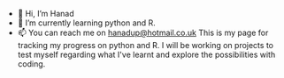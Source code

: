 - 👋 Hi, I’m Hanad
- 🌱 I’m currently learning python and R.
- 📫 You can reach me on hanadup@hotmail.co.uk
This is my page for tracking my progress on python and R. I will be working on projects to test myself regarding what I've learnt and explore the possibilities with coding. 
